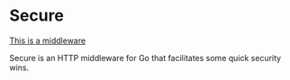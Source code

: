 # Secure

[This is a middleware](https://github.com/kataras/iris/tree/development/middleware/secure)

Secure is an HTTP middleware for Go that facilitates some quick security wins.

